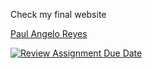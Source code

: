 <p>Check my final website</p>
<p><a href="https://final-paulangelo-reyes.netlify.app/">Paul Angelo Reyes</a></p>

[![Review Assignment Due Date](https://classroom.github.com/assets/deadline-readme-button-22041afd0340ce965d47ae6ef1cefeee28c7c493a6346c4f15d667ab976d596c.svg)](https://classroom.github.com/a/A6IUj4gD)
